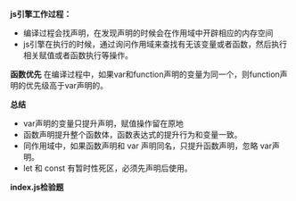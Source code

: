 **js引擎工作过程：**
- 编译过程会找声明，在发现声明的时候会在作用域中开辟相应的内存空间
- js引擎在执行的时候，通过询问作用域来查找有无该变量或者函数，然后执行相关赋值或者函数执行等操作。


**函数优先**
在编译过程中，如果var和function声明的变量为同一个，则function声明的优先级高于var声明的。

**总结**
- var声明的变量只提升声明，赋值操作留在原地
- 函数声明提升整个函数体，函数表达式的提升行为和变量一致。
- 同作用域中，如果函数声明和 var 声明同名，只提升函数声明，忽略 var声明。
- let 和 const 有暂时性死区，必须先声明后使用。



**index.js检验题**